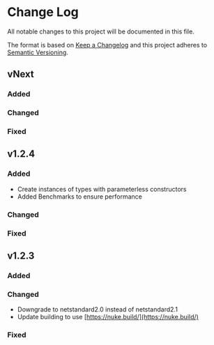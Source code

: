# Change Log
All notable changes to this project will be documented in this file.
 
The format is based on [Keep a Changelog](http://keepachangelog.com/)
and this project adheres to [Semantic Versioning](http://semver.org/).
 
## vNext
### Added
  
### Changed
 
### Fixed
 
## v1.2.4
### Added
- Create instances of types with parameterless constructors
- Added Benchmarks to ensure performance
  
### Changed
 
### Fixed
 
## v1.2.3
   
### Added
 
### Changed  
- Downgrade to netstandard2.0 instead of netstandard2.1
- Update building to use [https://nuke.build/](https://nuke.build/)
 
### Fixed
